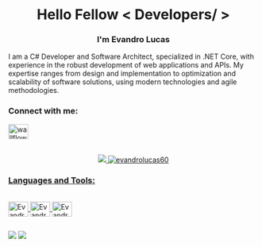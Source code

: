 <h1 align="center">Hello Fellow < Developers/ ></h1>
<h3 align="center"> I'm Evandro Lucas</h3>
  
I am a C# Developer and Software Architect, specialized in .NET Core, with experience in the robust development of web applications and APIs. My expertise ranges from design and implementation to optimization and scalability of software solutions, using modern technologies and agile methodologies.
 <br>

<h3 align="left">Connect with me:</h3>
<p align="left">
<!---
<a href="https://stackoverflow.com/users/23173550/evandro-lucas" target="blank"><img align="center" src="https://raw.githubusercontent.com/rahuldkjain/github-profile-readme-generator/master/src/images/icons/Social/stack-overflow.svg" alt="17074530" height="30" width="40" /></a>
--->
<a href="https://discord.gg/chestnuttoe8653" target="blank"><img align="center" src="https://raw.githubusercontent.com/rahuldkjain/github-profile-readme-generator/master/src/images/icons/Social/discord.svg" alt="wallflower#7007" height="30" width="40" /></a>
</p>
<br>
<div align="center">
  <a href="https://github.com/evandrolucas60">
  <img src="https://github-readme-stats.vercel.app/api/top-langs/?username=evandrolucas60&layout=compact&langs_count=7&theme=radical"/>
  <img src="https://github-readme-streak-stats.herokuapp.com/?user=evandrolucas60&theme=radical" alt="evandrolucas60" />
</div>
    
  <h3 align="left">Languages and Tools:</h3>
<div style="display: inline_block"><br>
  <img align="center" alt="Evandro-CPlusplus" height="30" width="40" src="https://cdn.jsdelivr.net/gh/devicons/devicon/icons/csharp/csharp-original.svg" />
  <img align="center" alt="Evandro-Python" height="30" width="40" src="https://cdn.jsdelivr.net/gh/devicons/devicon/icons/python/python-original.svg" />    
  <img align="center" alt="Evandro-Python" height="30" width="40" src="https://cdn.jsdelivr.net/gh/devicons/devicon@latest/icons/react/react-original.svg" />    
</div>
  
  ##
  
<div> 
  <a href = "mailto:evandro.silva@arcomix.com.br"><img src="https://img.shields.io/badge/-Gmail-%23333?style=for-the-badge&logo=gmail&logoColor=white" target="_blank"></a>
  <a href="https://www.linkedin.com/in/evandro-lucas-b84926117" target="_blank"><img src="https://img.shields.io/badge/-LinkedIn-%230077B5?style=for-the-badge&logo=linkedin&logoColor=white" target="_blank"></a> 
</div> 
  

<!---
evandrolucas60/evandrolucas60 is a ✨ special ✨ repository because its `README.md` (this file) appears on your GitHub profile.
You can click the Preview link to take a look at your changes.
--->

